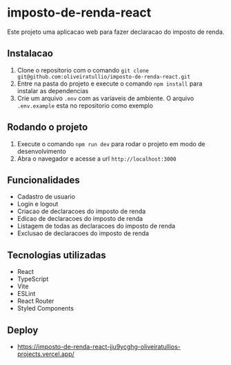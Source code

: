 
# imposto-de-renda-react

Este projeto uma aplicacao web para fazer declaracao do imposto de renda.

## Instalacao

1. Clone o repositorio com o comando `git clone git@github.com:oliveiratullio/imposto-de-renda-react.git`
2. Entre na pasta do projeto e execute o comando `npm install` para instalar as dependencias
3. Crie um arquivo `.env` com as variaveis de ambiente. O arquivo `.env.example` esta no repositorio como exemplo

## Rodando o projeto

1. Execute o comando `npm run dev` para rodar o projeto em modo de desenvolvimento
2. Abra o navegador e acesse a url `http://localhost:3000`

## Funcionalidades

* Cadastro de usuario
* Login e logout
* Criacao de declaracoes do imposto de renda
* Edicao de declaracoes do imposto de renda
* Listagem de todas as declaracoes do imposto de renda
* Exclusao de declaracoes do imposto de renda

## Tecnologias utilizadas

* React
* TypeScript
* Vite
* ESLint
* React Router
* Styled Components

## Deploy

* https://imposto-de-renda-react-jju9ycghg-oliveiratullios-projects.vercel.app/
